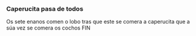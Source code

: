 
### Caperucita pasa de todos

Os sete enanos comen o lobo tras que este se comera a caperucita que a súa vez se comera os cochos FIN


